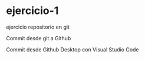 # ejercicio-1
ejercicio repositorio en git

Commit desde git a Github

Commit desde Github Desktop con Visual Studio Code